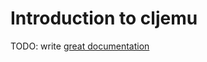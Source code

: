# Introduction to cljemu

TODO: write [great documentation](http://jacobian.org/writing/what-to-write/)
